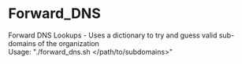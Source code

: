 # Forward_DNS
Forward DNS Lookups - Uses a dictionary to try and guess valid sub-domains of the organization
</br>Usage:  "./forward_dns.sh <hostname> </path/to/subdomains>"
